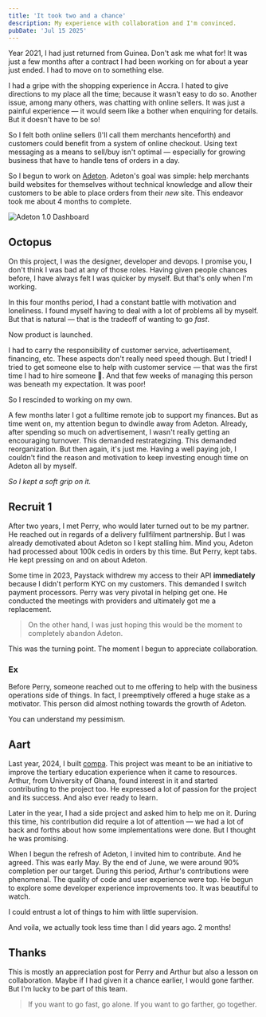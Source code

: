 ```yaml
---
title: 'It took two and a chance'
description: My experience with collaboration and I'm convinced.
pubDate: 'Jul 15 2025'
---
```


Year 2021, I had just returned from Guinea. Don't ask me what for! It was just a few months after a contract I had been working on for about a year just ended. I had to move on to something else.

I had a gripe with the shopping experience in Accra. I hated to give directions to my place all the time; because it wasn't easy to do so. Another issue, among many others, was chatting with online sellers. It was just a painful experience — it would seem like a bother when enquiring for details. But it doesn't have to be so!

So I felt both online sellers (I'll call them merchants henceforth) and customers could benefit from a system of online checkout. Using text messaging as a means to sell/buy isn't optimal — especially for growing business that have to handle tens of orders in a day.

So I begun to work on [Adeton](https://1.adeton.io). Adeton's goal was simple: help merchants build websites for themselves without technical knowledge and allow their customers to be able to place orders from their _new_ site. This endeavor took me about 4 months to complete.

![Adeton 1.0 Dashboard](/adeton-1-dashboard.jpeg)

## Octopus

On this project, I was the designer, developer and devops. I promise you, I don't think I was bad at any of those roles. Having given people chances before, I have always felt I was quicker by myself. But that's only when I'm working.

In this four months period, I had a constant battle with motivation and loneliness. I found myself having to deal with a lot of problems all by myself. But that is natural — that is the tradeoff of wanting to go _fast_.

Now product is launched.

I had to carry the responsibility of customer service, advertisement, financing, etc. These aspects don't really need speed though. But I tried! I tried to get someone else to help with customer service — that was the first time I had to hire someone 🤣. And that few weeks of managing this person was beneath my expectation. It was poor!

So I rescinded to working on my own.

A few months later I got a fulltime remote job to support my finances. But as time went on, my attention begun to dwindle away from Adeton. Already, after spending so much on advertisement, I wasn't really getting an encouraging turnover. This demanded restrategizing. This demanded reorganization. But then again, it's just me. Having a well paying job, I couldn't find the reason and motivation to keep investing enough time on Adeton all by myself.

_So I kept a soft grip on it._

## Recruit 1

After two years, I met Perry, who would later turned out to be my partner. He reached out in regards of a delivery fullfilment partnership. But I was already demotivated about Adeton so I kept stalling him. Mind you, Adeton had processed about 100k cedis in orders by this time. But Perry, kept tabs. He kept pressing on and on about Adeton.

Some time in 2023, Paystack withdrew my access to their API **immediately** because I didn't perform KYC on my customers. This demanded I switch payment processors. Perry was very pivotal in helping get one. He conducted the meetings with providers and ultimately got me a replacement.

> On the other hand, I was just hoping this would be the moment to completely abandon Adeton.

This was the turning point. The moment I begun to appreciate collaboration.

### Ex

Before Perry, someone reached out to me offering to help with the business operations side of things. In fact, I preemptively offered a huge stake as a motivator. This person did almost nothing towards the growth of Adeton.

You can understand my pessimism.

## Aart

Last year, 2024, I built [compa](https://github.com/blackmann/compa). This project was meant to be an initiative to improve the tertiary education experience when it came to resources. Arthur, from University of Ghana, found interest in it and started contributing to the project too. He expressed a lot of passion for the project and its success. And also ever ready to learn.

Later in the year, I had a side project and asked him to help me on it. During this time, his contribution did require a lot of attention — we had a lot of back and forths about how some implementations were done. But I thought he was promising.

When I begun the refresh of Adeton, I invited him to contribute. And he agreed. This was early May. By the end of June, we were around 90% completion per our target. During this period, Arthur's contributions were phenomenal. The quality of code and user experience were top. He begun to explore some developer experience improvements too. It was beautiful to watch.

I could entrust a lot of things to him with little supervision.

And voila, we actually took less time than I did years ago. 2 months!

## Thanks

This is mostly an appreciation post for Perry and Arthur but also a lesson on collaboration. Maybe if I had given it a chance earlier, I would gone farther. But I'm lucky to be part of this team.

> If you want to go fast, go alone. If you want to go farther, go together.
